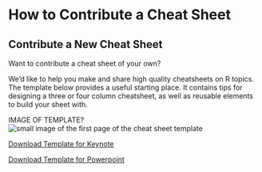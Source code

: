 # How to Contribute a Cheat Sheet

## Contribute a New Cheat Sheet

Want to contribute a cheat sheet of your own?

We’d like to help you make and share high quality cheatsheets on R topics. The template below provides a useful starting place. It contains tips for designing a three or four column cheatsheet, as well as reusable elements to build your sheet with.

IMAGE OF TEMPLATE?
![small image of the first page of the cheat sheet template](https://github.com/rstudio/cheatsheets/blob/master/pngs/0-template.png)

[Download Template for Keynote](https://github.com/rstudio/cheatsheets/raw/master/keynotes/0-template.key)

[Download Template for Powerpoint](https://github.com/rstudio/cheatsheets/raw/master/powerpoints/0-template.pptx)


